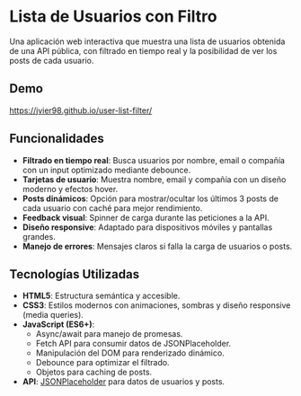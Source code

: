 # Lista de Usuarios con Filtro

Una aplicación web interactiva que muestra una lista de usuarios obtenida de una API pública, con filtrado en tiempo real y la posibilidad de ver los posts de cada usuario.

## Demo
https://jvier98.github.io/user-list-filter/

## Funcionalidades
- **Filtrado en tiempo real**: Busca usuarios por nombre, email o compañía con un input optimizado mediante debounce.
- **Tarjetas de usuario**: Muestra nombre, email y compañía con un diseño moderno y efectos hover.
- **Posts dinámicos**: Opción para mostrar/ocultar los últimos 3 posts de cada usuario con caché para mejor rendimiento.
- **Feedback visual**: Spinner de carga durante las peticiones a la API.
- **Diseño responsive**: Adaptado para dispositivos móviles y pantallas grandes.
- **Manejo de errores**: Mensajes claros si falla la carga de usuarios o posts.

## Tecnologías Utilizadas
- **HTML5**: Estructura semántica y accesible.
- **CSS3**: Estilos modernos con animaciones, sombras y diseño responsive (media queries).
- **JavaScript (ES6+)**:
  - Async/await para manejo de promesas.
  - Fetch API para consumir datos de JSONPlaceholder.
  - Manipulación del DOM para renderizado dinámico.
  - Debounce para optimizar el filtrado.
  - Objetos para caching de posts.
- **API**: [JSONPlaceholder](https://jsonplaceholder.typicode.com/) para datos de usuarios y posts.
